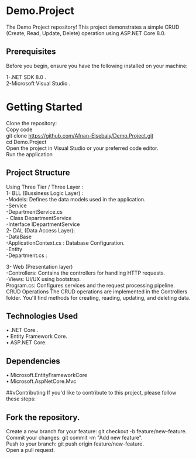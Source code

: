 # Demo.Project
 The Demo Project repository! This project demonstrates a simple CRUD (Create, Read, Update, Delete) operation using ASP.NET Core 8.0.

## Prerequisites
Before you begin, ensure you have the following installed on your machine:

1-.NET SDK 8.0 . <br>
2-Microsoft Visual Studio .

# Getting Started
Clone the repository: <br>
Copy code <br>
git clone https://github.com/Afnan-Elsebaiy/Demo.Project.git <br>
cd Demo.Project <br>
Open the project in Visual Studio or your preferred code editor.<br>
Run the application

## Project Structure
Using Three Tier / Three Layer :<br>
1- BLL (Bussiness Logic Layer) : <br>
 -Models: Defines the data models used in the application.<br>
 -Service<br>
        -DepartmentService.cs <br>
           - Class DepartmentService <br>
           -Interface IDepartmentService <br>
2- DAL (Data Access Layer): <br>
 -DataBase  <br>
    -ApplicationContext.cs : Database Configuration. <br>
 -Entity <br>
    -Department.cs : <br>

3- Web (Presentation layer) <br>
 -Controllers: Contains the controllers for handling HTTP requests. <br>
 -Views: UI/UX using bootstrap. <br>
Program.cs: Configures services and the request processing pipeline. <br>
CRUD Operations
The CRUD operations are implemented in the Controllers folder. You'll find methods for creating, reading, updating, and deleting data.

## Technologies Used
•	.NET Core . <br>
•	Entity Framework Core. <br>
•	ASP.NET Core. <br>


## Dependencies
•	Microsoft.EntityFrameworkCore <br>
•	Microsoft.AspNetCore.Mvc <br>


##vContributing
If you'd like to contribute to this project, please follow these steps:

## Fork the repository.
Create a new branch for your feature: git checkout -b feature/new-feature.<br>
Commit your changes: git commit -m "Add new feature".<br>
Push to your branch: git push origin feature/new-feature.<br>
Open a pull request.<br>








    

